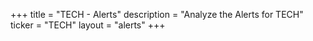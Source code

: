 +++
title = "TECH - Alerts"
description = "Analyze the Alerts for TECH"
ticker = "TECH"
layout = "alerts"
+++

